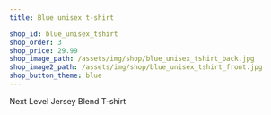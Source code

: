 ```yaml
---
title: Blue unisex t-shirt

shop_id: blue_unisex_tshirt
shop_order: 3
shop_price: 29.99
shop_image_path: /assets/img/shop/blue_unisex_tshirt_back.jpg
shop_image2_path: /assets/img/shop/blue_unisex_tshirt_front.jpg
shop_button_theme: blue
---
```


Next Level Jersey Blend T-shirt